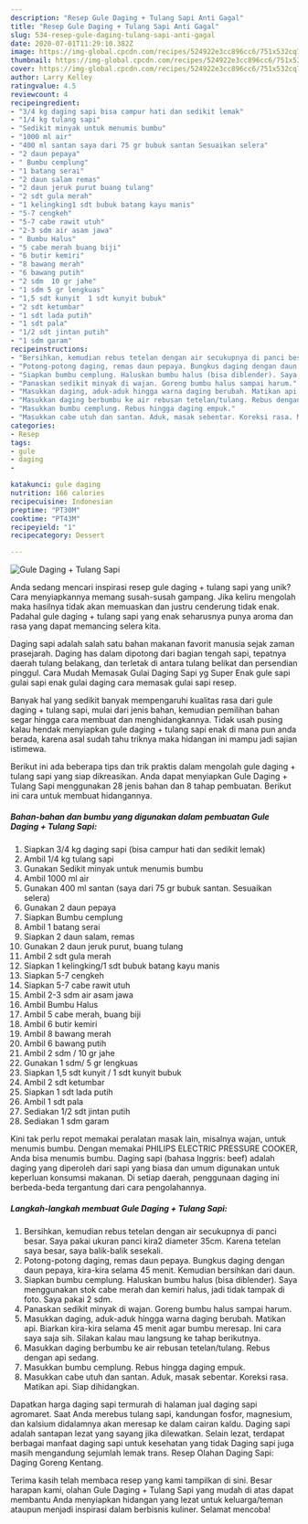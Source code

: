 ```yaml
---
description: "Resep Gule Daging + Tulang Sapi Anti Gagal"
title: "Resep Gule Daging + Tulang Sapi Anti Gagal"
slug: 534-resep-gule-daging-tulang-sapi-anti-gagal
date: 2020-07-01T11:29:10.382Z
image: https://img-global.cpcdn.com/recipes/524922e3cc896cc6/751x532cq70/gule-daging-tulang-sapi-foto-resep-utama.jpg
thumbnail: https://img-global.cpcdn.com/recipes/524922e3cc896cc6/751x532cq70/gule-daging-tulang-sapi-foto-resep-utama.jpg
cover: https://img-global.cpcdn.com/recipes/524922e3cc896cc6/751x532cq70/gule-daging-tulang-sapi-foto-resep-utama.jpg
author: Larry Kelley
ratingvalue: 4.5
reviewcount: 4
recipeingredient:
- "3/4 kg daging sapi bisa campur hati dan sedikit lemak"
- "1/4 kg tulang sapi"
- "Sedikit minyak untuk menumis bumbu"
- "1000 ml air"
- "400 ml santan saya dari 75 gr bubuk santan Sesuaikan selera"
- "2 daun pepaya"
- " Bumbu cemplung"
- "1 batang serai"
- "2 daun salam remas"
- "2 daun jeruk purut buang tulang"
- "2 sdt gula merah"
- "1 kelingking1 sdt bubuk batang kayu manis"
- "5-7 cengkeh"
- "5-7 cabe rawit utuh"
- "2-3 sdm air asam jawa"
- " Bumbu Halus"
- "5 cabe merah buang biji"
- "6 butir kemiri"
- "8 bawang merah"
- "6 bawang putih"
- "2 sdm  10 gr jahe"
- "1 sdm 5 gr lengkuas"
- "1,5 sdt kunyit  1 sdt kunyit bubuk"
- "2 sdt ketumbar"
- "1 sdt lada putih"
- "1 sdt pala"
- "1/2 sdt jintan putih"
- "1 sdm garam"
recipeinstructions:
- "Bersihkan, kemudian rebus tetelan dengan air secukupnya di panci besar. Saya pakai ukuran panci kira2 diameter 35cm. Karena tetelan saya besar, saya balik-balik sesekali."
- "Potong-potong daging, remas daun pepaya. Bungkus daging dengan daun pepaya, kira-kira selama 45 menit. Kemudian bersihkan dari daun."
- "Siapkan bumbu cemplung. Haluskan bumbu halus (bisa diblender). Saya menggunakan stok cabe merah dan kemiri halus, jadi tidak tampak di foto. Saya pakai 2 sdm."
- "Panaskan sedikit minyak di wajan. Goreng bumbu halus sampai harum."
- "Masukkan daging, aduk-aduk hingga warna daging berubah. Matikan api. Biarkan kira-kira selama 45 menit agar bumbu meresap. Ini cara saya saja sih. Silakan kalau mau langsung ke tahap berikutnya."
- "Masukkan daging berbumbu ke air rebusan tetelan/tulang. Rebus dengan api sedang."
- "Masukkan bumbu cemplung. Rebus hingga daging empuk."
- "Masukkan cabe utuh dan santan. Aduk, masak sebentar. Koreksi rasa. Matikan api. Siap dihidangkan."
categories:
- Resep
tags:
- gule
- daging
- 

katakunci: gule daging  
nutrition: 166 calories
recipecuisine: Indonesian
preptime: "PT30M"
cooktime: "PT43M"
recipeyield: "1"
recipecategory: Dessert

---
```



![Gule Daging + Tulang Sapi](https://img-global.cpcdn.com/recipes/524922e3cc896cc6/751x532cq70/gule-daging-tulang-sapi-foto-resep-utama.jpg)

Anda sedang mencari inspirasi resep gule daging + tulang sapi yang unik? Cara menyiapkannya memang susah-susah gampang. Jika keliru mengolah maka hasilnya tidak akan memuaskan dan justru cenderung tidak enak. Padahal gule daging + tulang sapi yang enak seharusnya punya aroma dan rasa yang dapat memancing selera kita.

Daging sapi adalah salah satu bahan makanan favorit manusia sejak zaman prasejarah. Daging has dalam dipotong dari bagian tengah sapi, tepatnya daerah tulang belakang, dan terletak di antara tulang belikat dan persendian pinggul. Cara Mudah Memasak Gulai Daging Sapi yg Super Enak gule sapi gulai sapi enak gulai daging cara memasak gulai sapi resep.

Banyak hal yang sedikit banyak mempengaruhi kualitas rasa dari gule daging + tulang sapi, mulai dari jenis bahan, kemudian pemilihan bahan segar hingga cara membuat dan menghidangkannya. Tidak usah pusing kalau hendak menyiapkan gule daging + tulang sapi enak di mana pun anda berada, karena asal sudah tahu triknya maka hidangan ini mampu jadi sajian istimewa.


Berikut ini ada beberapa tips dan trik praktis dalam mengolah gule daging + tulang sapi yang siap dikreasikan. Anda dapat menyiapkan Gule Daging + Tulang Sapi menggunakan 28 jenis bahan dan 8 tahap pembuatan. Berikut ini cara untuk membuat hidangannya.

<!--inarticleads1-->

##### Bahan-bahan dan bumbu yang digunakan dalam pembuatan Gule Daging + Tulang Sapi:

1. Siapkan 3/4 kg daging sapi (bisa campur hati dan sedikit lemak)
1. Ambil 1/4 kg tulang sapi
1. Gunakan Sedikit minyak untuk menumis bumbu
1. Ambil 1000 ml air
1. Gunakan 400 ml santan (saya dari 75 gr bubuk santan. Sesuaikan selera)
1. Gunakan 2 daun pepaya
1. Siapkan  Bumbu cemplung
1. Ambil 1 batang serai
1. Siapkan 2 daun salam, remas
1. Gunakan 2 daun jeruk purut, buang tulang
1. Ambil 2 sdt gula merah
1. Siapkan 1 kelingking/1 sdt bubuk batang kayu manis
1. Siapkan 5-7 cengkeh
1. Siapkan 5-7 cabe rawit utuh
1. Ambil 2-3 sdm air asam jawa
1. Ambil  Bumbu Halus
1. Ambil 5 cabe merah, buang biji
1. Ambil 6 butir kemiri
1. Ambil 8 bawang merah
1. Ambil 6 bawang putih
1. Ambil 2 sdm / 10 gr jahe
1. Gunakan 1 sdm/ 5 gr lengkuas
1. Siapkan 1,5 sdt kunyit / 1 sdt kunyit bubuk
1. Ambil 2 sdt ketumbar
1. Siapkan 1 sdt lada putih
1. Ambil 1 sdt pala
1. Sediakan 1/2 sdt jintan putih
1. Sediakan 1 sdm garam


Kini tak perlu repot memakai peralatan masak lain, misalnya wajan, untuk menumis bumbu. Dengan memakai PHILIPS ELECTRIC PRESSURE COOKER, Anda bisa menumis bumbu. Daging sapi (bahasa Inggris: beef) adalah daging yang diperoleh dari sapi yang biasa dan umum digunakan untuk keperluan konsumsi makanan. Di setiap daerah, penggunaan daging ini berbeda-beda tergantung dari cara pengolahannya. 

<!--inarticleads2-->

##### Langkah-langkah membuat Gule Daging + Tulang Sapi:

1. Bersihkan, kemudian rebus tetelan dengan air secukupnya di panci besar. Saya pakai ukuran panci kira2 diameter 35cm. Karena tetelan saya besar, saya balik-balik sesekali.
1. Potong-potong daging, remas daun pepaya. Bungkus daging dengan daun pepaya, kira-kira selama 45 menit. Kemudian bersihkan dari daun.
1. Siapkan bumbu cemplung. Haluskan bumbu halus (bisa diblender). Saya menggunakan stok cabe merah dan kemiri halus, jadi tidak tampak di foto. Saya pakai 2 sdm.
1. Panaskan sedikit minyak di wajan. Goreng bumbu halus sampai harum.
1. Masukkan daging, aduk-aduk hingga warna daging berubah. Matikan api. Biarkan kira-kira selama 45 menit agar bumbu meresap. Ini cara saya saja sih. Silakan kalau mau langsung ke tahap berikutnya.
1. Masukkan daging berbumbu ke air rebusan tetelan/tulang. Rebus dengan api sedang.
1. Masukkan bumbu cemplung. Rebus hingga daging empuk.
1. Masukkan cabe utuh dan santan. Aduk, masak sebentar. Koreksi rasa. Matikan api. Siap dihidangkan.


Dapatkan harga daging sapi termurah di halaman jual daging sapi agromaret. Saat Anda merebus tulang sapi, kandungan fosfor, magnesium, dan kalsium didalamnya akan meresap ke dalam cairan kaldu. Daging sapi adalah santapan lezat yang sayang jika dilewatkan. Selain lezat, terdapat berbagai manfaat daging sapi untuk kesehatan yang tidak Daging sapi juga masih mengandung sejumlah lemak trans. Resep Olahan Daging Sapi: Daging Goreng Kentang. 

Terima kasih telah membaca resep yang kami tampilkan di sini. Besar harapan kami, olahan Gule Daging + Tulang Sapi yang mudah di atas dapat membantu Anda menyiapkan hidangan yang lezat untuk keluarga/teman ataupun menjadi inspirasi dalam berbisnis kuliner. Selamat mencoba!
